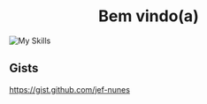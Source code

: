 <h1 align="center">Bem vindo(a)</h1>

![My Skills](https://skillicons.dev/icons?i=js,nodejs,react,java,spring,mysql,php,bash&theme=dark)

## Gists
https://gist.github.com/jef-nunes

<!--
**jef-nunes/jef-nunes** is a ✨ _special_ ✨ repository because its `README.md` (this file) appears on your GitHub profile.

Here are some ideas to get you started:

- 🔭 I’m currently working on ...
- 🌱 I’m currently learning ...
- 👯 I’m looking to collaborate on ...
- 🤔 I’m looking for help with ...
- 💬 Ask me about ...
- 📫 How to reach me: ...
- 😄 Pronouns: ...
- ⚡ Fun fact: ...
-->
